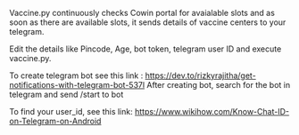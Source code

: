 Vaccine.py continuously checks Cowin portal for avaialable slots and as soon as there are available slots, it sends details of vaccine centers to your telegram.

Edit the details like Pincode, Age, bot token, telegram user ID and execute vaccine.py.

To create telegram bot see this link : https://dev.to/rizkyrajitha/get-notifications-with-telegram-bot-537l
After creating bot, search for the bot in telegram and send /start to bot

To find your user_id, see this link: https://www.wikihow.com/Know-Chat-ID-on-Telegram-on-Android
